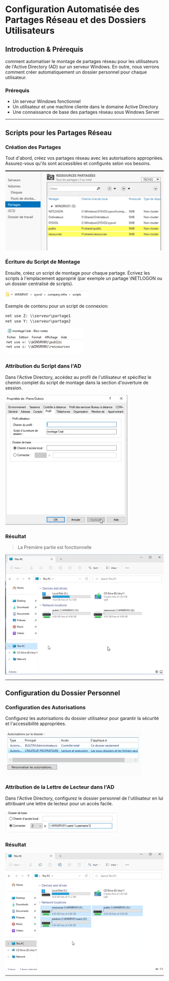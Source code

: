 # Configuration Automatisée des Partages Réseau et des Dossiers Utilisateurs

## Introduction & Prérequis

 comment automatiser le montage de partages réseau pour les utilisateurs de l'Active Directory (AD) sur un serveur Windows. En outre, nous verrons comment créer automatiquement un dossier personnel pour chaque utilisateur.

### Prérequis

- Un serveur Windows fonctionnel
- Un utilisateur et une machine cliente dans le domaine Active Directory
- Une connaissance de base des partages réseau sous Windows Server

---

## Scripts pour les Partages Réseau

### Création des Partages

Tout d'abord, créez vos partages réseau avec les autorisations appropriées. Assurez-vous qu'ils sont accessibles et configurés selon vos besoins.

![Partages réseau](../../assets/partages-reseau-automatiques/networkshareauto01.png)

### Écriture du Script de Montage

Ensuite, créez un script de montage pour chaque partage. Écrivez les scripts à l'emplacement approprié (par exemple un partage \NETLOGON ou un dossier centralisé de scripts).

![Emplacement des scripts](../../assets/partages-reseau-automatiques/networkshareauto02.png)

Exemple de contenu pour un script de connexion:

```bat
net use Z: \\serveur\partage1
net use Y: \\serveur\partage2
```

![Exemple de script](../../assets/partages-reseau-automatiques/networkshareauto03.png)

### Attribution du Script dans l'AD

Dans l'Active Directory, accédez au profil de l'utilisateur et spécifiez le chemin complet du script de montage dans la section d'ouverture de session.

![Attribution script AD](../../assets/partages-reseau-automatiques/networkshareauto04.png)

### Résultat

> La Première partie est fonctionnelle

![Résultat script](../../assets/partages-reseau-automatiques/networkshareauto05.png)

---

## Configuration du Dossier Personnel

### Configuration des Autorisations

Configurez les autorisations du dossier utilisateur pour garantir la sécurité et l'accessibilité appropriées.

![Autorisations dossier](../../assets/partages-reseau-automatiques/networkshareauto06.png)

### Attribution de la Lettre de Lecteur dans l'AD

Dans l'Active Directory, configurez le dossier personnel de l'utilisateur en lui attribuant une lettre de lecteur pour un accès facile.

![Lettre de lecteur AD](../../assets/partages-reseau-automatiques/networkshareauto07.png)

### Résultat

![Résultat dossier personnel](../../assets/partages-reseau-automatiques/networkshareauto08.png)

---


